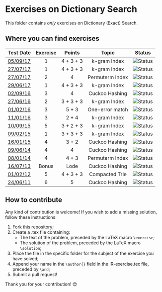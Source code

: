 # Exercises on Dictionary Search #

This folder contains *only* exercises on Dictionary (Exact) Search.

## Where you can find exercises ##

| Test Date                                                                                                  | Exercise | Points       | Topic                 | Status                                                                             |
|:----------------------------------------------------------------------------------------------------------:|:--------:|:------------:|:---------------------:|:----------------------------------------------------------------------------------:|
| [05/09/17](http://didawiki.di.unipi.it/lib/exe/fetch.php/magistraleinformatica/ir/ir16/ir170905.docx)      |     1    |   4 + 3 + 3  | k-gram Index          | ![Status](https://img.shields.io/badge/Status-Unsolved-red.svg)                    |
| [27/07/17](http://didawiki.di.unipi.it/lib/exe/fetch.php/magistraleinformatica/ir/ir16/ir170727.docx)      |     1    |   4 + 3 + 3  | k-gram Index          | ![Status](https://img.shields.io/badge/Status-Unsolved-red.svg)                    |
| [27/07/17](http://didawiki.di.unipi.it/lib/exe/fetch.php/magistraleinformatica/ir/ir16/ir170727.docx)      |     2    |       4      | Permuterm Index       | ![Status](https://img.shields.io/badge/Status-Unsolved-red.svg)                    |
| [29/06/17](http://didawiki.di.unipi.it/lib/exe/fetch.php/magistraleinformatica/ir/ir16/ir170629.docx)      |     1    |   4 + 3 + 3  | k-gram Index          | ![Status](https://img.shields.io/badge/Status-Unsolved-red.svg)                    |
| [02/09/16](http://didawiki.di.unipi.it/lib/exe/fetch.php/magistraleinformatica/ir/ir15/ir160902.docx)      |     3    |       4      | Cuckoo Hashing        | ![Status](https://img.shields.io/badge/Status-Unsolved-red.svg)                    |
| [27/06/16](http://didawiki.di.unipi.it/lib/exe/fetch.php/magistraleinformatica/ir/ir15/ir160627.docx)      |     2    |   3 + 3 + 3  | k-gram Index          | ![Status](https://img.shields.io/badge/Status-Unsolved-red.svg)                    |
| [01/02/16](http://didawiki.di.unipi.it/lib/exe/fetch.php/magistraleinformatica/ir/ir15/ir160201.docx)      |     3    |     5 + 3    | One-error match       | ![Status](https://img.shields.io/badge/Status-Unsolved-red.svg)                    |
| [11/01/16](http://didawiki.di.unipi.it/lib/exe/fetch.php/magistraleinformatica/ir/ir15/ir160111.docx)      |     3    |     2 + 4    | k-gram Index          | ![Status](https://img.shields.io/badge/Status-Unsolved-red.svg)                    |
| [10/09/15](http://didawiki.di.unipi.it/lib/exe/fetch.php/magistraleinformatica/ir/ir14/ir150910.docx)      |     5    |   3 + 2 + 3  | k-gram Index          | ![Status](https://img.shields.io/badge/Status-Unsolved-red.svg)                    |
| [09/02/15](http://didawiki.di.unipi.it/lib/exe/fetch.php/magistraleinformatica/ir/ir14/ir150209.docx)      |     1    |   3 + 3 + 3  | k-gram Index          | ![Status](https://img.shields.io/badge/Status-Unsolved-red.svg)                    |
| [16/01/15](http://didawiki.di.unipi.it/lib/exe/fetch.php/magistraleinformatica/ir/ir14/ir150116.docx)      |     4    |     3 + 2    | Cuckoo Hashing        | ![Status](https://img.shields.io/badge/Status-Unsolved-red.svg)                    |
| [09/06/14](http://didawiki.di.unipi.it/lib/exe/fetch.php/magistraleinformatica/ir/ir13/ir140609.docx)      |     4    |       4      | Cuckoo Hashing        | ![Status](https://img.shields.io/badge/Status-Unsolved-red.svg)                    |
| [08/01/14](http://didawiki.di.unipi.it/lib/exe/fetch.php/magistraleinformatica/ir/ir13/ir140108.docx)      |     4    |     4 + 3    | Permuterm Index       | ![Status](https://img.shields.io/badge/Status-Unsolved-red.svg)                    |
| [16/07/13](http://didawiki.di.unipi.it/lib/exe/fetch.php/magistraleinformatica/ir/ir12/ir130716.docx)      |   Bonus  |     Lode     | Cuckoo Hashing        | ![Status](https://img.shields.io/badge/Status-Unsolved-red.svg)                    |
| [01/02/12](http://didawiki.di.unipi.it/lib/exe/fetch.php/magistraleinformatica/ir/ir11/ir120201.doc)       |     5    |   4 + 3 + 3  | Compacted Trie        | ![Status](https://img.shields.io/badge/Status-Unsolved-red.svg)                    |
| [24/06/11](http://didawiki.di.unipi.it/lib/exe/fetch.php/magistraleinformatica/ir/ir10/ir110624.doc)       |     6    |       5      | Cuckoo Hashing        | ![Status](https://img.shields.io/badge/Status-Unsolved-red.svg)                    |

## How to contribute ##

Any kind of contribution is welcome! If you wish to add a missing solution,
follow these instructions:

  1. Fork this repository;
  2. Create a .tex file containing:
      - The text of the problem, preceded by the LaTeX macro `\exercise`;
      - The solution of the problem, preceded by the LaTeX macro `\solution`;
  3. Place the file in the specific folder for the subject of the exercise you
  have solved;
  4. Append your name in the `\author{}` field in the IR-exercise.tex file,
  preceded by `\and`;
  5. Submit a pull request!

Thank you for your contribution! :blush:

